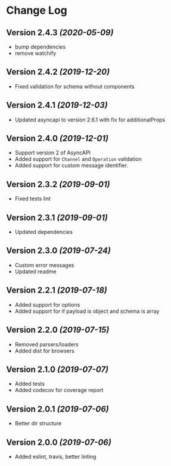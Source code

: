 Change Log
==========

Version 2.4.3 *(2020-05-09)*
----------------------------
* bump dependencies
* remove watchify

Version 2.4.2 *(2019-12-20)*
----------------------------
* Fixed validation for schema without components

Version 2.4.1 *(2019-12-03)*
----------------------------
* Updated asyncapi to version 2.6.1 with fix for additionalProps

Version 2.4.0 *(2019-12-01)*
----------------------------
* Support version 2 of AsyncAPI
* Added support for `Channel` and `Operation` validation
* Added support for custom message identifier.

Version 2.3.2 *(2019-09-01)*
----------------------------
* Fixed tests lint

Version 2.3.1 *(2019-09-01)*
----------------------------
* Updated dependencies

Version 2.3.0 *(2019-07-24)*
----------------------------
* Custom error messages
* Updated readme

Version 2.2.1 *(2019-07-18)*
----------------------------
* Added support for options
* Added support for if payload is object and schema is array

Version 2.2.0 *(2019-07-15)*
----------------------------
* Removed parsers/loaders
* Added dist for browsers

Version 2.1.0 *(2019-07-07)*
----------------------------
* Added tests
* Added codecov for coverage report

Version 2.0.1 *(2019-07-06)*
----------------------------
* Better dir structure

Version 2.0.0 *(2019-07-06)*
----------------------------
* Added eslint, travis, better linting
